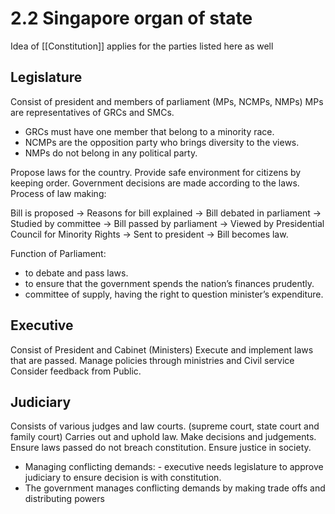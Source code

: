 # 2.2 Singapore organ of state
Idea of [[Constitution]] applies for the parties listed here as well
## Legislature 
Consist of president and members of parliament (MPs, NCMPs, NMPs)
MPs are representatives of GRCs and SMCs.
- GRCs must have one member that belong to a minority race.
- NCMPs are the opposition party who brings diversity to the views.
- NMPs do not belong in any political party.

Propose laws for the country. 
Provide safe environment for citizens by keeping order.
Government decisions are made according to the laws.
Process of law making: 

Bill is proposed → Reasons for bill explained → Bill debated in parliament → Studied by committee → Bill passed by parliament → Viewed by Presidential Council for Minority Rights → Sent to president → Bill becomes law. 

Function of Parliament: 
- to debate and pass laws.
- to ensure that the government spends the nation’s finances prudently.
- committee of supply, having the right to question minister’s expenditure.

## Executive 
Consist of President and Cabinet (Ministers) 
Execute and implement laws that are passed. 
Manage policies through ministries and Civil service
Consider feedback from Public. 


## Judiciary 
Consists of various judges and law courts. (supreme court, state court and family court) 
Carries out and uphold law. 
Make decisions and judgements.
Ensure laws passed do not breach constitution. 
Ensure justice in society. 

- Managing conflicting demands: - executive needs legislature to approve judiciary to ensure                   decision is with constitution.
 - The government manages conflicting demands by making trade offs and distributing powers

